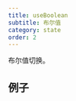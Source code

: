 ```yaml
---
title: useBoolean
subtitle: 布尔值
category: state
order: 2
---
```


布尔值切换。

## 例子

<!-- ud-demo("基本用法", "最基本的用法", "demos/basic.tsx") -->